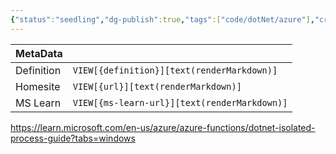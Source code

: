 ```yaml
---
{"status":"seedling","dg-publish":true,"tags":["code/dotNet/azure"],"creation_date":"2024-05-10 19:40","definition":"undefined","ms-learn-url":"https://learn.microsoft.com/en-us/azure/azure-functions/dotnet-isolated-process-guide?tabs=windows#built-in-http-model","url":"undefined","aliases":null,"permalink":"/code/isolated-worker-model/","dgPassFrontmatter":true}
---
```



| MetaData   |                                              |
| ---------- | -------------------------------------------- |
| Definition | `VIEW[{definition}][text(renderMarkdown)]`   |
| Homesite   | `VIEW[{url}][text(renderMarkdown)]`          |
| MS Learn   | `VIEW[{ms-learn-url}][text(renderMarkdown)]` |
https://learn.microsoft.com/en-us/azure/azure-functions/dotnet-isolated-process-guide?tabs=windows